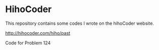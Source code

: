 # HihoCoder

This repository contains some codes I wrote on the hihoCoder website.

http://hihocoder.com/hiho/past

Code for Problem 124
